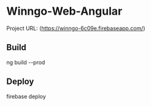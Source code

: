 # Winngo-Web-Angular

Project URL: (https://winngo-6c09e.firebaseapp.com/)

## Build

ng build --prod

## Deploy

firebase deploy
